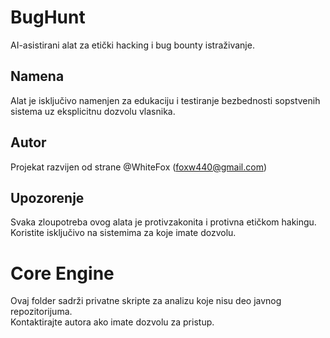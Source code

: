 # BugHunt

AI-asistirani alat za etički hacking i bug bounty istraživanje.

## Namena
Alat je isključivo namenjen za edukaciju i testiranje bezbednosti sopstvenih sistema uz eksplicitnu dozvolu vlasnika.

## Autor
Projekat razvijen od strane @WhiteFox (foxw440@gmail.com)

## Upozorenje
Svaka zloupotreba ovog alata je protivzakonita i protivna etičkom hakingu. Koristite isključivo na sistemima za koje imate dozvolu.
# Core Engine

Ovaj folder sadrži privatne skripte za analizu koje nisu deo javnog repozitorijuma.  
Kontaktirajte autora ako imate dozvolu za pristup.
